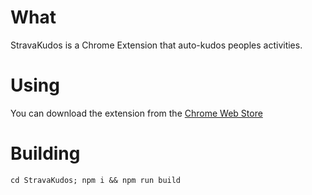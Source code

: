 # What
StravaKudos is a Chrome Extension that auto-kudos peoples activities.

# Using
You can download the extension from the [Chrome Web Store](https://chrome.google.com/webstore/detail/strava-kudos/fmgpfcolhjopnnbklpambicfacbbhbac)

# Building
`cd StravaKudos; npm i && npm run build`